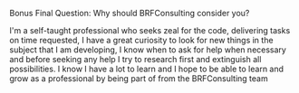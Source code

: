 Bonus
Final Question: Why should BRFConsulting consider you?

I'm a self-taught professional who seeks zeal for the code, delivering tasks on time
requested, I have a great curiosity to look for new things in the subject that I am developing,
I know when to ask for help when necessary and before seeking any help I try to research first
and extinguish all possibilities.
I know I have a lot to learn and I hope to be able to learn and grow as a professional by being part of
from the BRFConsulting team
